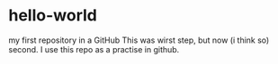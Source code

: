 # hello-world
my first repository in a GitHub
This was wirst step, but now (i think so) second.
I use this repo as a practise in github.
